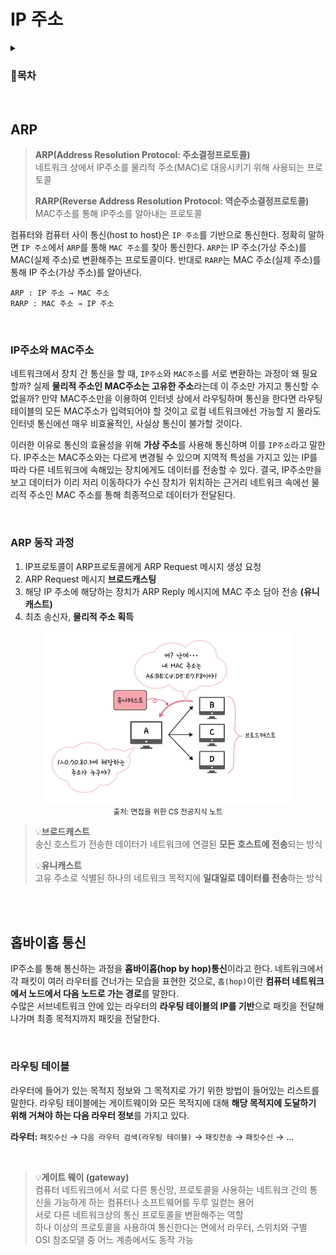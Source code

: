 # IP 주소

<details>
<summary><h3>📑목차</h3></summary>
<div markdown="1">

- [ARP](#ARP)
  - [IP주소와 MAC주소](#IP주소와-MAC주소)
  - [ARP 동작 과정](#ARP-동작-과정)
- [홉바이홉 통신](#홉바이홉-통신)
  - [라우팅 테이블](#라우팅-테이블)
  - [게이트워이](#질문을-적어주세요2)
- [IP 주소 체계](#질문을-적어주세요3)
  - [클래스 기반 할당 방식](#질문을-적어주세요2)
  - [DHCP](#질문을-적어주세요2)
  - [NAT](#질문을-적어주세요2) 

</div>
</details>
<br>

## ARP

> **ARP(Address Resolution Protocol: 주소결정프로토콜)** <br>
> 네트워크 상에서 IP주소를 물리적 주소(MAC)로 대응시키기 위해 사용되는 프로토콜
>
> **RARP(Reverse Address Resolution Protocol: 역순주소결정프로토콜)** <br>
> MAC주소를 통해 IP주소를 알아내는 프로토콜

컴퓨터와 컴퓨터 사이 통신(host to host)은 `IP 주소`를 기반으로 통신한다. 정확히 말하면 `IP 주소`에서 `ARP`를 통해 `MAC 주소`를 찾아 통신한다. `ARP`는 IP 주소(가상 주소)를 MAC(실제 주소)로 변환해주는 프로토콜이다. 반대로 `RARP`는 MAC 주소(실제 주소)를 통해 IP 주소(가상 주소)를 알아낸다. 

```
ARP : IP 주소 → MAC 주소
RARP : MAC 주소 → IP 주소
```

<br>

### IP주소와 MAC주소
네트워크에서 장치 간 통신을 할 때, `IP주소`와 `MAC주소`를 서로 변환하는 과정이 왜 필요할까? 실제 **물리적 주소인 MAC주소는 고유한 주소**라는데 이 주소만 가지고 통신할 수 없을까? 만약 MAC주소만을 이용하여 인터넷 상에서 라우팅하며 통신을 한다면 라우팅 테이블의 모든 MAC주소가 입력되어야 할 것이고 로컬 네트워크에선 가능할 지 몰라도 인터넷 통신에선 매우 비효율적인, 사실상 통신이 불가할 것이다.

이러한 이유로 통신의 효율성을 위해 **가상 주소**를 사용해 통신하며 이를 `IP주소`라고 말한다. IP주소는 MAC주소와는 다르게 변경될 수 있으며 지역적 특성을 가지고 있는 IP를 따라 다른 네트워크에 속해있는 장치에게도 데이터를 전송할 수 있다. 결국, IP주소만을 보고 데이터가 이리 저리 이동하다가 수신 장치가 위치하는 근거리 네트워크 속에선 물리적 주소인 MAC 주소를 통해 최종적으로 데이터가 전달된다.

<br>

### ARP 동작 과정

1. IP프로토콜이 ARP프로토콜에게 ARP Request 메시지 생성 요청
2. ARP Request 메시지 **브로드캐스팅**
3. 해당 IP 주소에 해당하는 장치가 ARP Reply 메시지에 MAC 주소 담아 전송 **(유니캐스트)**
4. 최초 송신자, **물리적 주소 획득**

<p align="center">
    <img src="./img/ARP.png" width="400">
      <br>
    <small>출처: 면접을 위한 CS 전공지식 노트</small>
</p>

> 💡**브로드캐스트** <br>
>   송신 호스트가 전송한 데이터가 네트워크에 연결된 **모든 호스트에 전송**되는 방식
>
> 💡**유니캐스트** <br>
>   고유 주소로 식별된 하나의 네트워크 목적지에 **일대일로 데이터를 전송**하는 방식

<br><br>

## 홉바이홉 통신


IP주소를 통해 통신하는 과정을 **홉바이홉(hop by hop)통신**이라고 한다. 
네트워크에서 각 패킷이 여러 라우터를 건너가는 모습을 표현한 것으로, 
`홉(hop)`이란 **컴퓨터 네트워크에서 노드에서 다음 노드로 가는 경로**를 말한다.  
수많은 서브네트워크 안에 있는 라우터의 **라우팅 테이블의 IP를 기반**으로 패킷을 전달해나가며 최종 목적지까지 패킷을 전달한다.

<br>

### 라우팅 테이블

라우터에 들어가 있는 목적지 정보와 그 목적지로 가기 위한 방법이 들어있는 리스트를 말한다. 
라우팅 테이블에는 게이트웨이와 모든 목적지에 대해 **해당 목적지에 도달하기 위해 거쳐야 하는 다음 라우터 정보**를 가지고 있다. 

**라우터:** `패킷수신` → `다음 라우터 검색(라우팅 테이블)` → `패킷전송` → `패킷수신` →  ... 

<br>

> 💡**게이트 웨이 (gateway)** <br>
> 컴퓨터 네트워크에서 서로 다른 통신망, 프로토콜을 사용하는 네트워크 간의 통신을 가능하게 하는 컴퓨터나 소프트웨어를 두루 일컫는 용어
> <br>서로 다른 네트워크상의 통신 프로토콜을 변환해주는 역할
> <br>하나 이상의 프로토콜을 사용하여 통신한다는 면에서 라우터, 스위치와 구별
> <br>OSI 참조모델 중 어느 계층에서도 동작 가능 




